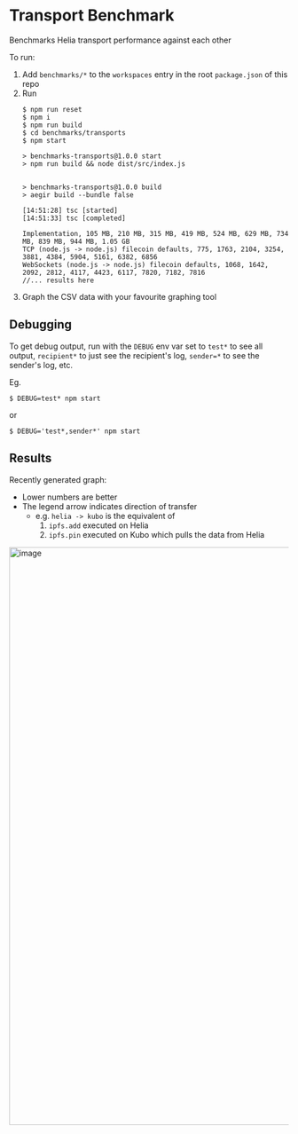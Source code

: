 # Transport Benchmark

Benchmarks Helia transport performance against each other

To run:

1. Add `benchmarks/*` to the `workspaces` entry in the root `package.json` of this repo
2. Run
    ```console
    $ npm run reset
    $ npm i
    $ npm run build
    $ cd benchmarks/transports
    $ npm start

    > benchmarks-transports@1.0.0 start
    > npm run build && node dist/src/index.js


    > benchmarks-transports@1.0.0 build
    > aegir build --bundle false

    [14:51:28] tsc [started]
    [14:51:33] tsc [completed]

    Implementation, 105 MB, 210 MB, 315 MB, 419 MB, 524 MB, 629 MB, 734 MB, 839 MB, 944 MB, 1.05 GB
    TCP (node.js -> node.js) filecoin defaults, 775, 1763, 2104, 3254, 3881, 4384, 5904, 5161, 6382, 6856
    WebSockets (node.js -> node.js) filecoin defaults, 1068, 1642, 2092, 2812, 4117, 4423, 6117, 7820, 7182, 7816
    //... results here
    ```
3. Graph the CSV data with your favourite graphing tool

## Debugging

To get debug output, run with the `DEBUG` env var set to `test*` to see all output, `recipient*` to just see the recipient's log, `sender=*` to see the sender's log, etc.

Eg.

```console
$ DEBUG=test* npm start
```

or

```console
$ DEBUG='test*,sender*' npm start
```

## Results

Recently generated graph:

- Lower numbers are better
- The legend arrow indicates direction of transfer
    - e.g. `helia -> kubo` is the equivalent of
      1. `ipfs.add` executed on Helia
      2. `ipfs.pin` executed on Kubo which pulls the data from Helia

<img width="1042" alt="image" src="https://github.com/ipfs/helia/assets/665810/d0d16ed0-d764-42ee-be73-ac7bbb938103">
